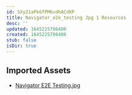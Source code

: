 ```yaml
---
id: SXy21aPkGfPM6vdhACdKP
title: Navigator_e2e_testing Jpg 1 Resources
desc: ''
updated: 1645225706400
created: 1645225706400
stub: false
isDir: true
---
```

## Imported Assets
- [Navigator E2E Testing.jpg](/assets/navigator-e2e-testing.jpg)
